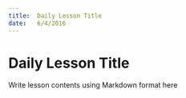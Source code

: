 ```yaml
---
title:  Daily Lesson Title
date:   6/4/2016
---
```


# Daily Lesson Title

Write lesson contents using Markdown format here